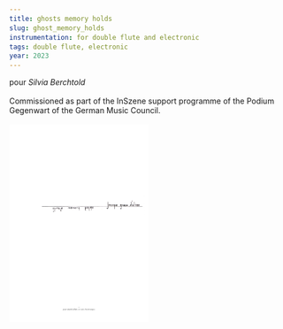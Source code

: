 ```yaml
---
title: ghosts memory holds
slug: ghost_memory_holds
instrumentation: for double flute and electronic
tags: double flute, electronic
year: 2023
---
```

pour _Silvia Berchtold_
<br>
<br>
Commissioned as part of the InSzene support programme of the Podium Gegenwart of the German Music Council.
<br>
<br>
<img src="/assets/images/ghosts_memory_holds.png" width="50%"/>